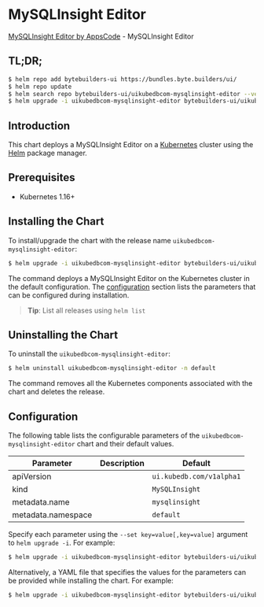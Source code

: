# MySQLInsight Editor

[MySQLInsight Editor by AppsCode](https://byte.builders) - MySQLInsight Editor

## TL;DR;

```bash
$ helm repo add bytebuilders-ui https://bundles.byte.builders/ui/
$ helm repo update
$ helm search repo bytebuilders-ui/uikubedbcom-mysqlinsight-editor --version=v0.4.17
$ helm upgrade -i uikubedbcom-mysqlinsight-editor bytebuilders-ui/uikubedbcom-mysqlinsight-editor -n default --create-namespace --version=v0.4.17
```

## Introduction

This chart deploys a MySQLInsight Editor on a [Kubernetes](http://kubernetes.io) cluster using the [Helm](https://helm.sh) package manager.

## Prerequisites

- Kubernetes 1.16+

## Installing the Chart

To install/upgrade the chart with the release name `uikubedbcom-mysqlinsight-editor`:

```bash
$ helm upgrade -i uikubedbcom-mysqlinsight-editor bytebuilders-ui/uikubedbcom-mysqlinsight-editor -n default --create-namespace --version=v0.4.17
```

The command deploys a MySQLInsight Editor on the Kubernetes cluster in the default configuration. The [configuration](#configuration) section lists the parameters that can be configured during installation.

> **Tip**: List all releases using `helm list`

## Uninstalling the Chart

To uninstall the `uikubedbcom-mysqlinsight-editor`:

```bash
$ helm uninstall uikubedbcom-mysqlinsight-editor -n default
```

The command removes all the Kubernetes components associated with the chart and deletes the release.

## Configuration

The following table lists the configurable parameters of the `uikubedbcom-mysqlinsight-editor` chart and their default values.

|     Parameter      | Description |               Default               |
|--------------------|-------------|-------------------------------------|
| apiVersion         |             | <code>ui.kubedb.com/v1alpha1</code> |
| kind               |             | <code>MySQLInsight</code>           |
| metadata.name      |             | <code>mysqlinsight</code>           |
| metadata.namespace |             | <code>default</code>                |


Specify each parameter using the `--set key=value[,key=value]` argument to `helm upgrade -i`. For example:

```bash
$ helm upgrade -i uikubedbcom-mysqlinsight-editor bytebuilders-ui/uikubedbcom-mysqlinsight-editor -n default --create-namespace --version=v0.4.17 --set apiVersion=ui.kubedb.com/v1alpha1
```

Alternatively, a YAML file that specifies the values for the parameters can be provided while
installing the chart. For example:

```bash
$ helm upgrade -i uikubedbcom-mysqlinsight-editor bytebuilders-ui/uikubedbcom-mysqlinsight-editor -n default --create-namespace --version=v0.4.17 --values values.yaml
```
